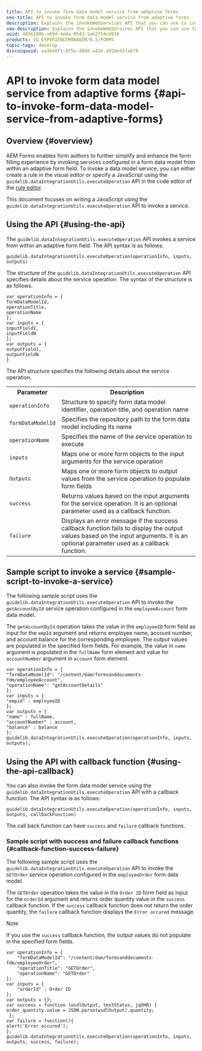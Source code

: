 ```yaml
---
title: API to invoke form data model service from adaptive forms
seo-title: API to invoke form data model service from adaptive forms
description: Explains the invokeWebServices API that you can use to invoke web services written in WSDL from within an adaptive form field.
seo-description: Explains the invokeWebServices API that you can use to invoke web services written in WSDL from within an adaptive form field.
uuid: 40561086-e69d-4e6a-9543-1eb2f54cd836
products: SG_EXPERIENCEMANAGER/6.5/FORMS
topic-tags: develop
discoiquuid: aa3e50f1-8f5a-489d-a42e-a928e437ab79
---
```


# API to invoke form data model service from adaptive forms {#api-to-invoke-form-data-model-service-from-adaptive-forms}

## Overview {#overview}

AEM Forms enables form authors to further simplify and enhance the form filling experience by invoking services configured in a form data model from within an adaptive form field. To invoke a data model service, you can either create a rule in the visual editor or specify a JavaScript using the `guidelib.dataIntegrationUtils.executeOperation` API in the code editor of the [rule editor](/help/forms/using/rule-editor.md).

This document focuses on writing a JavaScript using the `guidelib.dataIntegrationUtils.executeOperation` API to invoke a service.

## Using the API {#using-the-api}

The `guidelib.dataIntegrationUtils.executeOperation` API invokes a service from within an adaptive form field. The API syntax is as follows:

```
guidelib.dataIntegrationUtils.executeOperation(operationInfo, inputs, outputs)
```

The structure of the `guidelib.dataIntegrationUtils.executeOperation` API specifies details about the service operation. The syntax of the structure is as follows.

```
var operationInfo = {
formDataModelId,
operationTitle,
operationName
};
var inputs = {
inputField1,
inputFieldN
};
var outputs = {
outputField1,
outputFieldN
}

```

The API structure specifies the following details about the service operation.

<table>
 <tbody>
  <tr>
   <th>Parameter</th>
   <th>Description</th>
  </tr>
  <tr>
   <td><code>operationInfo</code></td>
   <td>Structure to specify form data model identifier, operation title, and operation name</td>
  </tr>
  <tr>
   <td><code>formDataModelId</code></td>
   <td>Specifies the repository path to the form data model including its name</td>
  </tr>
  <tr>
   <td><code>operationName</code></td>
   <td>Specifies the name of the service operation to execute</td>
  </tr>
  <tr>
   <td><code>inputs</code></td>
   <td>Maps one or more form objects to the input arguments for the service operation</td>
  </tr>
  <tr>
   <td><code>Outputs</code></td>
   <td>Maps one or more form objects to output values from the service operation to populate form fields<br /> </td>
  </tr>
  <tr>
   <td><code>success</code></td>
   <td>Returns values based on the input arguments for the service operation. It is an optional parameter used as a callback function.<br /> </td>
  </tr>
  <tr>
   <td><code>failure</code></td>
   <td>Displays an error message if the success callback function fails to display the output values based on the input arguments. It is an optional parameter used as a callback function.<br /> </td>
  </tr>
 </tbody>
</table>

## Sample script to invoke a service {#sample-script-to-invoke-a-service}

The following sample script uses the `guidelib.dataIntegrationUtils.executeOperation` API to invoke the `getAccountById` service operation configured in the `employeeAccount` form data model.

The `getAccountById` operation takes the value in the `employeeID` form field as input for the `empId` argument and returns employee name, account number, and account balance for the corresponding employee. The output values are populated in the specified form fields. For example, the value in `name` argument is populated in the `fullName` form element and value for `accountNumber` argument in `account` form element.

```
var operationInfo = {
"formDataModelId": "/content/dam/formsanddocuments-fdm/employeeAccount",
"operationName": "getAccountDetails"
};
var inputs = {
"empid" : employeeID
};
var outputs = {
"name" : fullName,
"accountNumber" : account,
"balance" : balance
};
guidelib.dataIntegrationUtils.executeOperation(operationInfo, inputs, outputs);

```

## Using the API with callback function {#using-the-api-callback}

You can also invoke the form data model service using the `guidelib.dataIntegrationUtils.executeOperation` API with a callback function. The API syntax is as follows:

```
guidelib.dataIntegrationUtils.executeOperation(operationInfo, inputs, outputs, callbackFunction)
```

The call back function can have `success` and `failure` callback functions.

### Sample script with success and failure callback functions {#callback-function-success-failure}

The following sample script uses the `guidelib.dataIntegrationUtils.executeOperation` API to invoke the `GETOrder` service operation configured in the `employeeOrder` form data model.

The `GETOrder` operation takes the value in the `Order ID` form field as input for the `orderId` argument and returns order quantity value in the `success` callback function.  If the `success` callback function does not return the order quantity, the `failure` callback function displays the `Error occured` message.

>[!NOTE]
>
> If you use the `success` callback function, the output values do not populate in the specified form fields.

```
var operationInfo = {
    "formDataModelId": "/content/dam/formsanddocuments-fdm/employeeOrder",
    "operationTitle": "GETOrder",
    "operationName": "GETOrder"
};
var inputs = {
    "orderId" : Order ID
};
var outputs = {};
var success = function (wsdlOutput, textStatus, jqXHR) {
order_quantity.value = JSON.parse(wsdlOutput).quantity;
 };
var failure = function(){
alert('Error occured');
};
guidelib.dataIntegrationUtils.executeOperation(operationInfo, inputs, outputs, success, failure);
```
